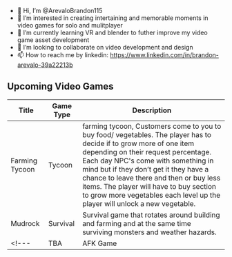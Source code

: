 - 👋 Hi, I’m @ArevaloBrandon115
- 👀 I’m interested in creating intertaining and memorable moments in video games for solo and mulitplayer
- 🌱 I’m currently learning VR and blender to futher improve my video game asset development
- 💞️ I’m looking to collaborate on video development and design
- 📫 How to reach me by linkedin: https://www.linkedin.com/in/brandon-arevalo-39a22213b

## Upcoming Video Games

| Title | Game Type | Description |
| ------ | ------ | ------ |
| Farming Tycoon | Tycoon | farming tycoon, Customers come to you to buy food/ vegetables. The player has to decide if to grow more of one item depending on their request percentage. Each day NPC's come with something in mind but if they don’t get it they have a chance to leave there and then or buy less items. The player will have to buy section to grow more vegetables  each level up the player will unlock a new vegetable.|
| Mudrock | Survival | Survival game that rotates around building and farming and at the same time surviving monsters and weather hazards. |
<!---| TBA | AFK Game | limit pan movement |
<!---
ArevaloBrandon115/ArevaloBrandon115 is a ✨ special ✨ repository because its `README.md` (this file) appears on your GitHub profile.
You can click the Preview link to take a look at your changes.
--->
